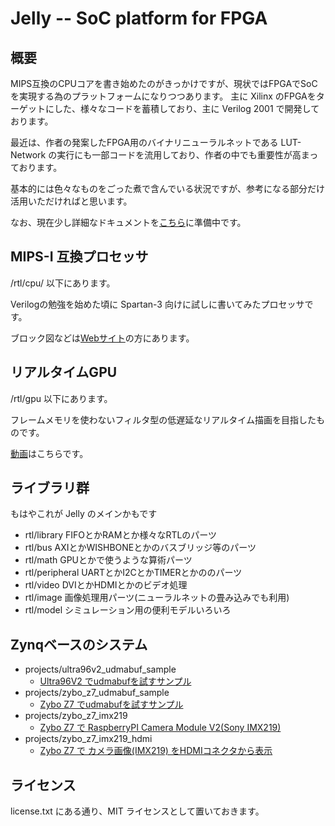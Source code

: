 # Jelly -- SoC platform for FPGA

## 概要

MIPS互換のCPUコアを書き始めたのがきっかけですが、現状ではFPGAでSoCを実現する為のプラットフォームになりつつあります。
主に Xilinx のFPGAをターゲットにした、様々なコードを蓄積しており、主に Verilog 2001 で開発しております。

最近は、作者の発案したFPGA用のバイナリニューラルネットである LUT-Network の実行にも一部コードを流用しており、作者の中でも重要性が高まっております。

基本的には色々なものをごった煮で含んでいる状況ですが、参考になる部分だけ活用いただければと思います。

なお、現在少し詳細なドキュメントを[こちら](https://jelly-fpga.readthedocs.io/jv/master/)に準備中です。


## MIPS-I 互換プロセッサ

/rtl/cpu/
以下にあります。

Verilogの勉強を始めた頃に Spartan-3 向けに試しに書いてみたプロセッサです。

ブロック図などは[Webサイト](http://ryuz.my.coocan.jp/jelly/index.html)の方にあります。


## リアルタイムGPU

/rtl/gpu
以下にあります。

フレームメモリを使わないフィルタ型の低遅延なリアルタイム描画を目指したものです。

[動画](https://www.youtube.com/watch?v=vl-lhSOOlSk)はこちらです。


## ライブラリ群

もはやこれが Jelly のメインかもです

- rtl/library      FIFOとかRAMとか様々なRTLのパーツ
- rtl/bus          AXIとかWISHBONEとかのバスブリッジ等のパーツ
- rtl/math         GPUとかで使うような算術パーツ
- rtl/peripheral   UARTとかI2CとかTIMERとかののパーツ
- rtl/video        DVIとかHDMIとかのビデオ処理
- rtl/image        画像処理用パーツ(ニューラルネットの畳み込みでも利用)
- rtl/model        シミュレーション用の便利モデルいろいろ


## Zynqベースのシステム

- projects/ultra96v2_udmabuf_sample
    - [Ultra96V2 でudmabufを試すサンプル](projects/ultra96v2_udmabuf_sample/README.md)
- projects/zybo_z7_udmabuf_sample
    - [Zybo Z7 でudmabufを試すサンプル](projects/zybo_z7_udmabuf_sample/README.md)
- projects/zybo_z7_imx219
    - [Zybo Z7 で RaspberryPI Camera Module V2(Sony IMX219)](projects/zybo_z7_imx219/README.md)
- projects/zybo_z7_imx219_hdmi
    - [Zybo Z7 で カメラ画像(IMX219) をHDMIコネクタから表示](projects/zybo_z7_imx219_hdmi/README.md)


## ライセンス

  license.txt にある通り、MIT ライセンスとして置いておきます。

